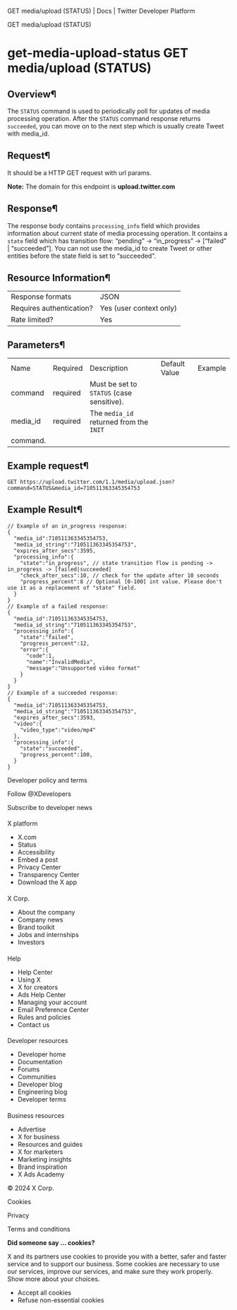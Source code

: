 
GET media/upload (STATUS) | Docs | Twitter Developer Platform 

GET media/upload (STATUS)

get-media-upload-status
GET media/upload (STATUS)
=========================

Overview¶
---------

The `STATUS` command is used to periodically poll for
updates of media processing operation. After the `STATUS`
command response returns `succeeded`, you can move on to the
next step which is usually create Tweet with media\_id.

Request¶
--------

It should be a HTTP GET request with url params.

**Note:** The domain for this endpoint is
**upload.twitter.com**

Response¶
---------

The response body contains `processing_info` field which
provides information about current state of media processing operation.
It contains a `state` field which has transition flow:
“pending” -> “in\_progress” -> [“failed” | “succeeded”]. You can
not use the media\_id to create Tweet or other entities before the state
field is set to “succeeded”.

Resource Information¶
---------------------

|  |  |
| --- | --- |
| Response formats | JSON |
| Requires authentication? | Yes (user context only) |
| Rate limited? | Yes |

Parameters¶
-----------

|  |  |  |  |  |
| --- | --- | --- | --- | --- |
| Name | Required | Description | Default Value | Example |
| command | required | Must be set to `STATUS` (case sensitive). |  |  |
| media\_id | required | The `media_id` returned from the `INIT`
command. |  |  |

Example request¶
----------------

`GET https://upload.twitter.com/1.1/media/upload.json?command=STATUS&media_id=710511363345354753`

Example Result¶
---------------

```
// Example of an in_progress response:
{
  "media_id":710511363345354753,
  "media_id_string":"710511363345354753",
  "expires_after_secs":3595,
  "processing_info":{
    "state":"in_progress", // state transition flow is pending -> in_progress -> [failed|succeeded]
    "check_after_secs":10, // check for the update after 10 seconds
    "progress_percent":8 // Optional [0-100] int value. Please don't use it as a replacement of "state" field.
  }
}
// Example of a failed response:
{
  "media_id":710511363345354753,
  "media_id_string":"710511363345354753",
  "processing_info":{
    "state":"failed",
    "progress_percent":12,
    "error":{
      "code":1,
      "name":"InvalidMedia",
      "message":"Unsupported video format"
    }
  }
}
// Example of a succeeded response:
{
  "media_id":710511363345354753,
  "media_id_string":"710511363345354753",
  "expires_after_secs":3593,
  "video":{
    "video_type":"video/mp4"
  },
  "processing_info":{
    "state":"succeeded",
    "progress_percent":100,
  }
}
```

Developer policy and terms

Follow @XDevelopers

Subscribe to developer news

#### 
 X platform

* X.com
* Status
* Accessibility
* Embed a post
* Privacy Center
* Transparency Center
* Download the X app

#### 
 X Corp.

* About the company
* Company news
* Brand toolkit
* Jobs and internships
* Investors

#### 
 Help

* Help Center
* Using X
* X for creators
* Ads Help Center
* Managing your account
* Email Preference Center
* Rules and policies
* Contact us

#### 
 Developer resources

* Developer home
* Documentation
* Forums
* Communities
* Developer blog
* Engineering blog
* Developer terms

#### 
 Business resources

* Advertise
* X for business
* Resources and guides
* X for marketers
* Marketing insights
* Brand inspiration
* X Ads Academy

 © 2024 X Corp.

Cookies

Privacy

Terms and conditions

**Did someone say … cookies?**  

 X and its partners use cookies to provide you with a better, safer and
 faster service and to support our business. Some cookies are necessary to use
 our services, improve our services, and make sure they work properly.
 Show more about your choices.

* Accept all cookies
* Refuse non-essential cookies
